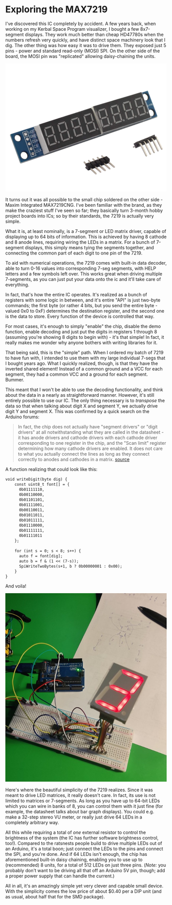 # Exploring the MAX7219

I've discovered this IC completely by accident. A few years back, when working on my Kerbal Space Program visualizer, I bought a few 8x7-segment displays. They work much better than cheap HD47780s when the numbers refresh very quickly, and have distinct space machinery look that I dig. The other thing was how easy it was to drive them. They exposed just 5 pins - power and standard read-only (MOSI) SPI. On the other side of the board, the MOSI pin was "replicated" allowing daisy-chaining the units.

![Multiple 7-segment displays on one board](./7219_multi.jpg)

It turns out it was all possible to the small chip soldered on the other side - Maxim Integrated MAX7219CNG. I've been familiar with the brand, as they make the craziest stuff I've seen so far; they basically turn 3-month hobby project boards into ICs; so by their standards, the 7219 is actually very simple.

What it is, at least nominally, is a 7-segment or LED matrix driver, capable of displaying up to 64 bits of information. This is achieved by having 8 cathode and 8 anode lines, requiring wiring the LEDs in a matrix. For a bunch of 7-segment displays, this simply means tying the segments together, and connecting the common part of each digit to one pin of the 7219.

To aid with numerical operations, the 7219 comes with built-in data decoder, able to turn 0-16 values into corresponding 7-seg segments, with HELP letters and a few symbols left over. This works great when driving multiple 7-segments, as you can just put your data onto the ic and it'll take care of everything.

In fact, that's how the entire IC operates. It's realized as a bunch of registers with some logic in between, and it's entire "API" is just two-byte commands; the first byte (or rather 4 bits, but you send the entire byte - valued 0x0 to 0xF) determines the destination register, and the second one is the data to store. Every function of the device is controlled that way.

For most cases, it's enough to simply "enable" the chip, disable the demo function, enable decoding and just put the digits in registers 1 through 8 (assuming you're showing 8 digits to begin with) - it's that simple! In fact, it really makes me wonder why anyone bothers with writing libraries for it.

That being said, this is the "simple" path. When I ordered my batch of 7219 to have fun with, I intended to use them with my large individual 7-segs that I bought years ago. What I quickly realized, though, is that they have the inverted shared element! Instead of a common ground and a VCC for each segment, they had a common VCC and a ground for each segment. Bummer.

This meant that I won't be able to use the decoding functionality, and think about the data in a nearly as straightforward manner. However, it's still entirely possible to use our IC. The only thing necessary is to _transpose_ the data so that when talking about digit X and segment Y, we actually drive digit Y and segment X. This was confirmed by a quick search on the Arduino forums:

> In fact, the chip does not actually have "segment drivers" or "digit drivers" at all notwithstanding what they are called in the datasheet - it has anode drivers and cathode drivers with each cathode driver corresponding to one register in the chip, and the "Scan limit" register determining how many cathode drivers are enabled.  It does not care to what you actually connect the lines as long as they connect correctly to anodes and cathodes in a matrix. [source](https://forum.arduino.cc/index.php?topic=351112.msg2425266#msg2425266)

A function realizing that could look like this:

```
void writeDigit(byte dig) {
    const uint8_t font[] = {
      0b01111110,
      0b00110000,
      0b01101101,
      0b01111001,
      0b00110011,
      0b01011011,
      0b01011111,
      0b01110000,
      0b01111111,
      0b01111011
    };
  
    for (int s = 0; s < 8; s++) {
      auto f = font[dig];
      auto b = f & (1 << (7-s));
      SpiWriteTwoBytes(s+1, b ? 0b00000001 : 0x00);
    }
}
```

And voila!

![Big 7-segment display driven by 7219](./7219_big.jpg)

Here's where the beautiful simplicity of the 7219 realizes. Since it was meant to drive LED matrices, it really doesn't care. In fact, its use is not limited to matrices or 7-segments. As long as you have up to 64-bit LEDs which you can wire in banks of 8, you can control them with it just fine (for example, the datasheet talks about bar graph displays). You could e.g. make a 32-step stereo VU meter, or really just drive 64 LEDs in a completely arbitrary way.

All this while requiring a total of _one_ external resistor to control the brightness of the system (the IC has further software brightness control, too!). Compared to the ratsnests people build to drive multiple LEDs out of an Arduino, it's a total boon; just connect the LEDs to the pins and connect the SPI, and you're done. And if 64 LEDs isn't enough, the chip has aforementioned built-in daisy chaining, enabling you to use up to (recommended) 8 units, for a total of 512 LEDs on just three pins. (*Note:* you probably don't want to be driving all that off an Arduino 5V pin, though; add a proper power supply that can handle the current.)

All in all, it's an amazingly simple yet very clever and capable small device. With the simplicity comes the low price of about $0.40 per a DIP unit (and as usual, about half that for the SMD package). 


